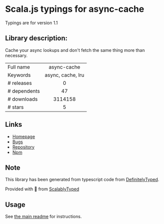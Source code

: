 
# Scala.js typings for async-cache

Typings are for version 1.1

## Library description:
Cache your async lookups and don't fetch the same thing more than necessary.

|                    |                 |
| ------------------ | :-------------: |
| Full name          | async-cache |
| Keywords           | async, cache, lru |
| # releases         | 0 |
| # dependents       | 47 |
| # downloads        | 3114158 |
| # stars            | 5 |

## Links
- [Homepage](https://github.com/isaacs/async-cache#readme)
- [Bugs](https://github.com/isaacs/async-cache/issues)
- [Repository](https://github.com/isaacs/async-cache)
- [Npm](https://www.npmjs.com/package/async-cache)
    


## Note
This library has been generated from typescript code from [DefinitelyTyped](https://definitelytyped.org).

Provided with :purple_heart: from [ScalablyTyped](https://github.com/oyvindberg/ScalablyTyped)

## Usage
See [the main readme](../../readme.md) for instructions.


